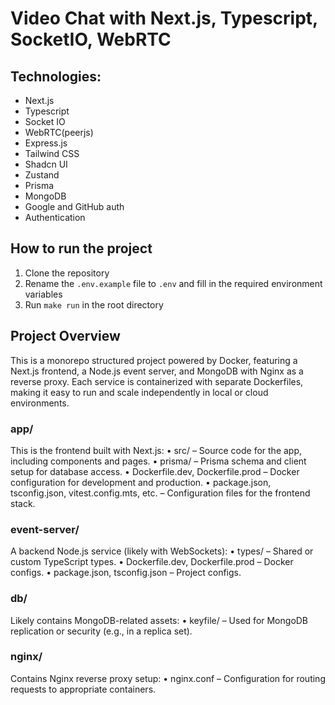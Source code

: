 # Video Chat with Next.js, Typescript, SocketIO, WebRTC

## Technologies:
- Next.js
- Typescript
- Socket IO
- WebRTC(peerjs)
- Express.js
- Tailwind CSS
- Shadcn UI
- Zustand
- Prisma
- MongoDB
- Google and GitHub auth
- Authentication

## How to run the project
1. Clone the repository
2. Rename the `.env.example` file to `.env` and fill in the required environment variables
3. Run `make run` in the root directory

## Project Overview
This is a monorepo structured project powered by Docker, featuring a Next.js frontend, a Node.js event server, and MongoDB with Nginx as a reverse proxy.
Each service is containerized with separate Dockerfiles, making it easy to run and scale independently in local or cloud environments.

### app/
This is the frontend built with Next.js:
•	src/ – Source code for the app, including components and pages.
•	prisma/ – Prisma schema and client setup for database access.
•	Dockerfile.dev, Dockerfile.prod – Docker configuration for development and production.
•	package.json, tsconfig.json, vitest.config.mts, etc. – Configuration files for the frontend stack.

###  event-server/
A backend Node.js service (likely with WebSockets):
•	types/ – Shared or custom TypeScript types.
•	Dockerfile.dev, Dockerfile.prod – Docker configs.
•	package.json, tsconfig.json – Project configs.

### db/
Likely contains MongoDB-related assets:
•	keyfile/ – Used for MongoDB replication or security (e.g., in a replica set).

### nginx/
Contains Nginx reverse proxy setup:
•	nginx.conf – Configuration for routing requests to appropriate containers.
